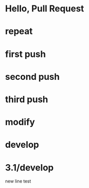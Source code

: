 # Hello, Pull Request
# repeat
# first push
# second push
# third push
# modify
# develop

# 3.1/develop
new line
test
